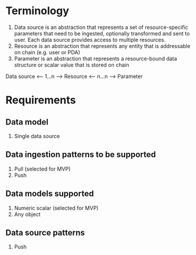 # Terminology

1. Data source is an abstraction that represents a set of resource-specific parameters that need to be ingested,
   optionally transformed and sent to user. Each data source provides access to multiple resources.
2. Resource is an abstraction that represents any entity that is addressable on chain (e.g. user or PDA)
3. Parameter is an abstraction that represents a resource-bound data structure or scalar value that is stored on chain

Data source <-- 1...n --> Resource <-- n...n --> Parameter

# Requirements

## Data model

1. Single data source

## Data ingestion patterns to be supported

1. Pull (selected for MVP)
2. Push

## Data models supported

1. Numeric scalar (selected for MVP)
2. Any object

## Data source patterns

1. Push



